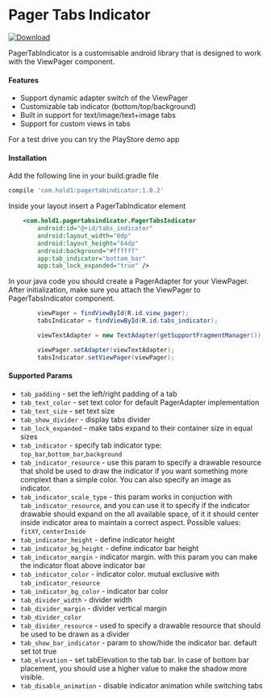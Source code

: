 # Pager Tabs Indicator

[ ![Download](https://api.bintray.com/packages/crysis21/Android/PagerTabIndicator/images/download.svg) ](https://bintray.com/crysis21/Android/PagerTabIndicator/_latestVersion)

PagerTabIndicator is a customisable android library that is designed to work with the ViewPager component.

#### Features
* Support dynamic adapter switch of the ViewPager
* Customizable tab indicator (bottom/top/background)
* Built in support for text/image/text+image tabs
* Support for custom views in tabs

For a test drive you can try the PlayStore demo app

#### Installation
Add the following line in your build.gradle file

```gradle
compile 'com.hold1:pagertabindicator:1.0.2'
```

Inside your layout insert a PagerTabIndicator element

```xml
    <com.hold1.pagertabsindicator.PagerTabsIndicator
        android:id="@+id/tabs_indicator"
        android:layout_width="0dp"
        android:layout_height="64dp"
        android:background="#ffffff"
        app:tab_indicator="bottom_bar"
        app:tab_lock_expanded="true" />
```

In your java code you should create a PagerAdapter for your ViewPager. After initialization, make sure you attach the ViewPager to PagerTabsIndicator component.

```java
        viewPager = findViewById(R.id.view_pager);
        tabsIndicator = findViewById(R.id.tabs_indicator);

        viewTextAdapter = new TextAdapter(getSupportFragmentManager());

        viewPager.setAdapter(viewTextAdapter);
        tabsIndicator.setViewPager(viewPager);
```


#### Supported Params

* `tab_padding` - set the left/right padding of a tab
* `tab_text_color` - set text color for default PagerAdapter implementation
* `tab_text_size` - set text size
* `tab_show_divider` - display tabs divider
* `tab_lock_expanded` - make tabs expand to their container size in equal sizes
* `tab_indicator` - specify tab indicator type: `top_bar`,`bottom_bar`,`background`
* `tab_indicator_resource` - use this param to specify a drawable resource that shold be used to draw the indicator if you want something more complext than a simple color. You can also specify an image as indicator.
* `tab_indicator_scale_type` - this param works in conjuction with `tab_indicator_resource`, and you can use it to specify if the indicator drawable should expand on the all available space, of it it should center inside indicator area to maintain a correct aspect. Possible values: `fitXY`, `centerInside`
* `tab_indicator_height` - define indicator height
* `tab_indicator_bg_height` - define indicator bar height
* `tab_indicator_margin` - indicator margin. with this param you can make the indicator float above indicator bar
* `tab_indicator_color` - indicator color. mutual exclusive with `tab_indicator_resource`
* `tab_indicator_bg_color` - indicator bar color
* `tab_divider_width` - divider width
* `tab_divider_margin` - divider vertical margin
* `tab_divider_color`
* `tab_divider_resource` - used to specify a drawable resource that should be used to be drawn as a divider
* `tab_show_bar_indicator` - param to show/hide the indicator bar. default set tot true
* `tab_elevation` - set tabElevation to the tab bar. In case of bottom bar placement, you should use a higher value to make the shadow more visible.
* `tab_disable_animation` - disable indicator animation while switching tabs